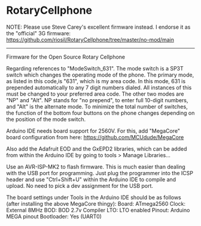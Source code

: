 # RotaryCellphone

NOTE: Please use Steve Carey's excellent firmware instead. I endorse it as the "official" 3G firmware: https://github.com/riosil/RotaryCellphone/tree/master/no-mod/main


************

Firmware for the Open Source Rotary Cellphone

Regarding references to "ModeSwitch_631". The mode switch is a SP3T switch which changes the operating mode of the phone. The primary mode, as listed in this code,is "631", which is my area code. In this mode, 631 is prepended automatically to any 7 digit numbers dialed. All instances of this must be changed to your preferred area code. The other two modes are "NP" and "Alt". NP stands for "no prepend", to enter full 10-digit numbers, and "Alt" is the alternate mode. To minimize the total number of switches, the function of the bottom four buttons on the phone changes depending on the position of the mode switch. 

Arduino IDE needs board support for 2560V. For this, add "MegaCore" board configuration from here: https://github.com/MCUdude/MegaCore

Also add the Adafruit EOD and the GxEPD2 libraries, which can be added from within the Arduino IDE by going to tools > Manage Libraries...

Use an AVR-ISP-MK2 to flash firmware. This is much easier than dealing with the USB port for programming. Just plug the programmer into the ICSP header and use "Ctrl+Shift+U" within the Arduino IDE to compile and upload. No need to pick a dev assignment for the USB port.

The board settings under Tools in the Arduino IDE should be as follows (after installing the above MegaCore thingy):
Board: ATmega2560
Clock: External 8MHz
BOD: BOD 2.7v
Compiler LTO: LTO enabled
Pinout: Arduino MEGA pinout
Bootloader: Yes (UART0)
